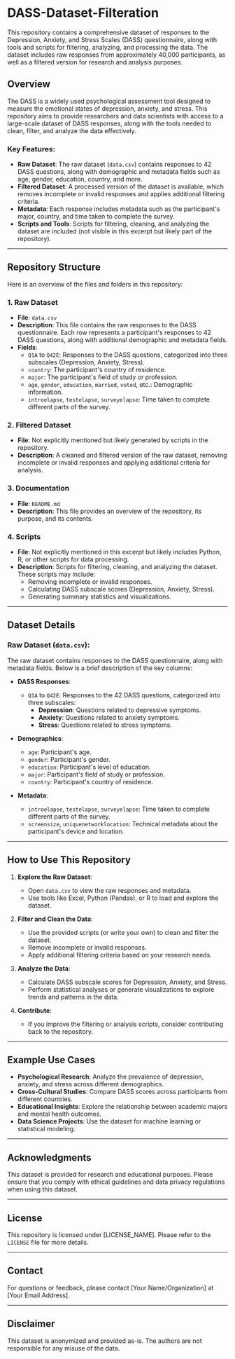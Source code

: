 # DASS-Dataset-Filteration

This repository contains a comprehensive dataset of responses to the Depression, Anxiety, and Stress Scales (DASS) questionnaire, along with tools and scripts for filtering, analyzing, and processing the data. The dataset includes raw responses from approximately 40,000 participants, as well as a filtered version for research and analysis purposes.

## Overview

The DASS is a widely used psychological assessment tool designed to measure the emotional states of depression, anxiety, and stress. This repository aims to provide researchers and data scientists with access to a large-scale dataset of DASS responses, along with the tools needed to clean, filter, and analyze the data effectively.

### Key Features:
- **Raw Dataset**: The raw dataset (`data.csv`) contains responses to 42 DASS questions, along with demographic and metadata fields such as age, gender, education, country, and more.
- **Filtered Dataset**: A processed version of the dataset is available, which removes incomplete or invalid responses and applies additional filtering criteria.
- **Metadata**: Each response includes metadata such as the participant's major, country, and time taken to complete the survey.
- **Scripts and Tools**: Scripts for filtering, cleaning, and analyzing the dataset are included (not visible in this excerpt but likely part of the repository).

---

## Repository Structure

Here is an overview of the files and folders in this repository:

### 1. **Raw Dataset**
   - **File**: `data.csv`
   - **Description**: This file contains the raw responses to the DASS questionnaire. Each row represents a participant's responses to 42 DASS questions, along with additional demographic and metadata fields.
   - **Fields**:
     - `Q1A` to `Q42E`: Responses to the DASS questions, categorized into three subscales (Depression, Anxiety, Stress).
     - `country`: The participant's country of residence.
     - `major`: The participant's field of study or profession.
     - `age`, `gender`, `education`, `married`, `voted`, etc.: Demographic information.
     - `introelapse`, `testelapse`, `surveyelapse`: Time taken to complete different parts of the survey.

### 2. **Filtered Dataset**
   - **File**: Not explicitly mentioned but likely generated by scripts in the repository.
   - **Description**: A cleaned and filtered version of the raw dataset, removing incomplete or invalid responses and applying additional criteria for analysis.

### 3. **Documentation**
   - **File**: `README.md`
   - **Description**: This file provides an overview of the repository, its purpose, and its contents.

### 4. **Scripts**
   - **File**: Not explicitly mentioned in this excerpt but likely includes Python, R, or other scripts for data processing.
   - **Description**: Scripts for filtering, cleaning, and analyzing the dataset. These scripts may include:
     - Removing incomplete or invalid responses.
     - Calculating DASS subscale scores (Depression, Anxiety, Stress).
     - Generating summary statistics and visualizations.

---

## Dataset Details

### Raw Dataset (`data.csv`):
The raw dataset contains responses to the DASS questionnaire, along with metadata fields. Below is a brief description of the key columns:

- **DASS Responses**:
  - `Q1A` to `Q42E`: Responses to the 42 DASS questions, categorized into three subscales:
    - **Depression**: Questions related to depressive symptoms.
    - **Anxiety**: Questions related to anxiety symptoms.
    - **Stress**: Questions related to stress symptoms.

- **Demographics**:
  - `age`: Participant's age.
  - `gender`: Participant's gender.
  - `education`: Participant's level of education.
  - `major`: Participant's field of study or profession.
  - `country`: Participant's country of residence.

- **Metadata**:
  - `introelapse`, `testelapse`, `surveyelapse`: Time taken to complete different parts of the survey.
  - `screensize`, `uniquenetworklocation`: Technical metadata about the participant's device and location.

---

## How to Use This Repository

1. **Explore the Raw Dataset**:
   - Open `data.csv` to view the raw responses and metadata.
   - Use tools like Excel, Python (Pandas), or R to load and explore the dataset.

2. **Filter and Clean the Data**:
   - Use the provided scripts (or write your own) to clean and filter the dataset.
   - Remove incomplete or invalid responses.
   - Apply additional filtering criteria based on your research needs.

3. **Analyze the Data**:
   - Calculate DASS subscale scores for Depression, Anxiety, and Stress.
   - Perform statistical analyses or generate visualizations to explore trends and patterns in the data.

4. **Contribute**:
   - If you improve the filtering or analysis scripts, consider contributing back to the repository.

---

## Example Use Cases

- **Psychological Research**: Analyze the prevalence of depression, anxiety, and stress across different demographics.
- **Cross-Cultural Studies**: Compare DASS scores across participants from different countries.
- **Educational Insights**: Explore the relationship between academic majors and mental health outcomes.
- **Data Science Projects**: Use the dataset for machine learning or statistical modeling.

---

## Acknowledgments

This dataset is provided for research and educational purposes. Please ensure that you comply with ethical guidelines and data privacy regulations when using this dataset.

---

## License

This repository is licensed under [LICENSE_NAME]. Please refer to the `LICENSE` file for more details.

---

## Contact

For questions or feedback, please contact [Your Name/Organization] at [Your Email Address].

---

## Disclaimer

This dataset is anonymized and provided as-is. The authors are not responsible for any misuse of the data.
